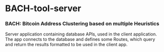# BACH-tool-server
### BACH: Bitcoin Address Clustering based on multiple Heuristics
Server application containing database APIs, used in the client application.<br/>
The app connects to the database and defines some Routes, which query and return the results formatted to be used in the client app.
